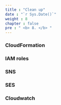 ```yaml
---
title : "Clean up"
date : "`r Sys.Date()`"
weight : 8
chapter : false
pre : " <b> 8. </b> "
---
```


### CloudFormation

### IAM roles

### SNS

### SES

### Cloudwatch
